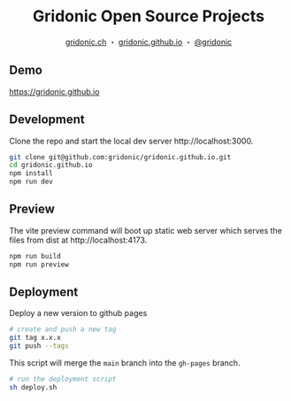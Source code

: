 <h1 align="center">Gridonic Open Source Projects</h1>
<p align="center">
  <a href="https://gridonic.ch">gridonic.ch</a> ・
  <a href="https://gridonic.github.io">gridonic.github.io</a> ・
  <a href="https://twitter.com/gridonic">@gridonic</a>
</p>

## Demo
https://gridonic.github.io

## Development
Clone the repo and start the local dev server http://localhost:3000.
```sh
git clone git@github.com:gridonic/gridonic.github.io.git
cd gridonic.github.io
npm install
npm run dev
```

## Preview
The vite preview command will boot up static web server which serves the files from dist at http://localhost:4173.
```sh
npm run build
npm run preview
```

## Deployment
Deploy a new version to github pages
```sh
# create and push a new tag
git tag x.x.x
git push --tags
```

This script will merge the `main` branch into the `gh-pages` branch.
```sh
# run the deployment script
sh deploy.sh
```
